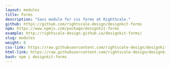 ```yaml
---
layout: modules
title: Forms
description: "Sass module for css forms at RightScale."
github: https://github.com/rightscale-design/designkit-forms
npm: https://www.npmjs.com/package/designkit-forms
example: http://rightscale-design.github.io/designkit-forms/
slug: modules
weight: 6
css-link: https://raw.githubusercontent.com/rightscale-design/designkit-forms/master/src/css/_designkit-forms.css
html-link: https://raw.githubusercontent.com/rightscale-design/designkit-forms/master/index.html
bash: npm i designkit-forms
---
```

